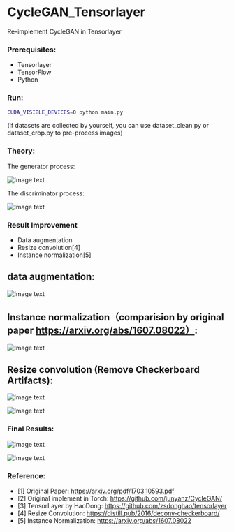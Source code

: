 # CycleGAN_Tensorlayer
Re-implement CycleGAN in Tensorlayer



### Prerequisites:

* Tensorlayer
* TensorFlow
* Python

### Run:
```Bash
CUDA_VISIBLE_DEVICES=0 python main.py 
```

(if datasets are collected by yourself, you can use dataset_clean.py or dataset_crop.py to pre-process images)


### Theory:

The generator process:

![Image text](https://github.com/luoxier/CycleGAN_Tensorlayer/blob/master/figures/generator.png "generator")  

The discriminator process:

![Image text](https://github.com/luoxier/CycleGAN_Tensorlayer/blob/master/figures/discriminator.png "discriminator")  

 

### Result Improvement
* Data augmentation
* Resize convolution[4]
* Instance normalization[5]



## data augmentation:
![Image text](https://github.com/luoxier/CycleGAN_Tensorlayer/blob/master/figures/data_augmentation.png) 


## Instance normalization（comparision by original paper https://arxiv.org/abs/1607.08022）:
![Image text](https://github.com/luoxier/CycleGAN_Tensorlayer/blob/master/figures/instance_norm.png) 


## Resize convolution (Remove Checkerboard Artifacts):

![Image text](https://github.com/luoxier/CycleGAN_Tensorlayer/blob/master/figures/compare1.png) 

![Image text](https://github.com/luoxier/CycleGAN_Tensorlayer/blob/master/figures/compare2.png) 

### Final Results:

![Image text](https://github.com/luoxier/CycleGAN_Tensorlayer/blob/master/figures/result.png)  

![Image text](https://github.com/luoxier/CycleGAN_Tensorlayer/blob/master/figures/result2.png) 



### Reference:

* [1] Original Paper: https://arxiv.org/pdf/1703.10593.pdf
* [2] Original implement in Torch: https://github.com/junyanz/CycleGAN/
* [3] TensorLayer by HaoDong: https://github.com/zsdonghao/tensorlayer
* [4] Resize Convolution: https://distill.pub/2016/deconv-checkerboard/
* [5] Instance Normalization: https://arxiv.org/abs/1607.08022

